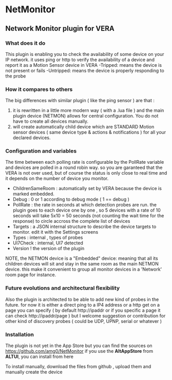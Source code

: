 # NetMonitor
## Network Monitor plugin for VERA

### What does it do
This plugin is enabling you to check the availability of some device on your IP network. it uses ping or http to verify the availability of a device and report it as a Motion Sensor device in VERA
-Tripped:  means the device is not present or fails
-Untripped: means the device is properly responding to the probe

### How it compares to others
The big differences with similar plugin ( like the ping sensor ) are that :
1. it is rewritten in a little more modern way ( with a .lua file ) and the main plugin device (NETMON) allows for central configuration. You do not have to create all devices manually.
2. will create automatically child device which are STANDARD Motion sensor devices ( same device type & actions & notifications ) for all your declared devices. 

### Configuration and variables
The time between each polling rate is configurable by the PollRate variable and devices are polled in a round robin way. so you are garanteed that the VERA is not over used, but of course the status is only close to real time and it depends on the number of device you monitor.

- ChildrenSameRoom : automatically set by VERA because the device is marked embedded.
- Debug : 0 or 1 according to debug mode ( 1 == debug )
- PollRate : the rate in seconds at which detection probes are run. the plugin goes to each device one by one , so 5 devices with a rate of 10 seconds will take 5x10 = 50 seconds (not counting the wait time for the response)  to circle accross the complete list of devices
- Targets : a JSON internal structure to describe the device targets to monitor. edit it with the Settings screens
- Types : internal , types of probes
- UI7Check : internal, UI7 detected
- Version ! the version of the plugin

NOTE, the NETMON device is a "Embedded" device: meaning that all its children devices will sit and stay in the same room as the main NETMON device. this make it convenient to group all monitor devices in a 'Network' room page for instance.

### Future evolutions and architectural flexibility
Also the plugin is architected to be able to add new kind of probes in the future. for now it is either a direct ping to a IP4 address or a http get on a page you can specify ( by default http://ipaddr or if you specific a page it can check http://ipaddr/page ) but I welcome suggestion or contribution for other kind of discovery probes ( could be UDP, UPNP, serial or whatever )


### Installation
The plugin is not yet in the App Store but you can find the sources on https://github.com/amg0/NetMonitor
if you use the **AltAppStore** from **ALTUI**, you can install from here

To install manually, download the files from github , upload them and manually create the device
